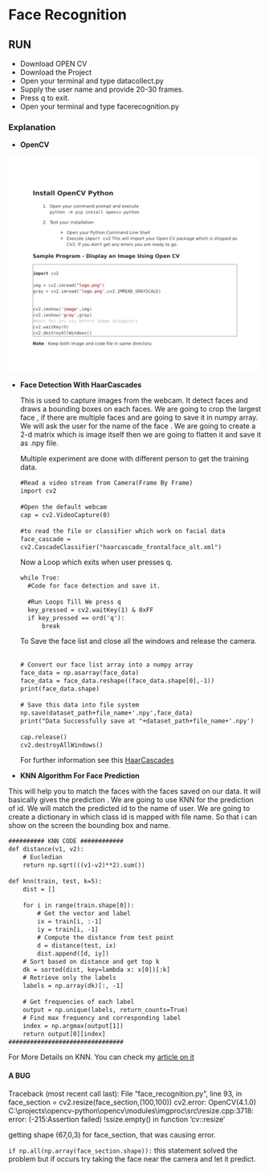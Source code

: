 # Face  Recognition

## RUN

- Download OPEN CV
- Download the Project
- Open your terminal and type datacollect.py
- Supply the user name and provide 20-30 frames.
- Press q to exit.
- Open your terminal and type facerecognition.py

### Explanation

- **OpenCV**

![Need](4.jpg)

- **Face Detection With HaarCascades**

   This is used to capture images from the webcam. It detect faces and draws a bounding boxes on each faces. We are going to crop the largest face , if there are multiple faces and are going to save it in numpy array. We will ask the user for the name of the face . We are going to create a 2-d matrix which is image itself then we are going to flatten it and save it as .npy file.

  Multiple experiment are done with different person to get the training data.

  ```
  #Read a video stream from Camera(Frame By Frame)
  import cv2
  
  #Open the default webcam
  cap = cv2.VideoCapture(0)
  
  #to read the file or classifier which work on facial data
  face_cascade = cv2.CascadeClassifier("haarcascade_frontalface_alt.xml")
  ```

  Now a Loop which exits when user presses q.

  ```
  while True:
  	#Code for face detection and save it.
  	
  	#Run Loops Till We press q
  	key_pressed = cv2.waitKey(1) & 0xFF
  	if key_pressed == ord('q'):
  		break		
  ```

  To Save the face list and close all the windows and release the camera.

  ```
  
  # Convert our face list array into a numpy array
  face_data = np.asarray(face_data)
  face_data = face_data.reshape((face_data.shape[0],-1))
  print(face_data.shape)
  
  # Save this data into file system
  np.save(dataset_path+file_name+'.npy',face_data)
  print("Data Successfully save at "+dataset_path+file_name+'.npy')
  	
  cap.release()
  cv2.destroyAllWindows()
  
  ```

  For further information see this [HaarCascades](https://github.com/sauravchaudharysc/Face-Detection)

- **KNN Algorithm For Face Prediction**

This will help you to match the faces with the faces saved on our data. It will basically gives the prediction . We are going to use KNN for the prediction of id. We will match the predicted id to the name of user. We are going to create a dictionary in which class id is mapped with file name. So that i can show on the screen the bounding box and name.

```
########## KNN CODE ############
def distance(v1, v2):
	# Eucledian 
	return np.sqrt(((v1-v2)**2).sum())

def knn(train, test, k=5):
	dist = []
	
	for i in range(train.shape[0]):
		# Get the vector and label
		ix = train[i, :-1]
		iy = train[i, -1]
		# Compute the distance from test point
		d = distance(test, ix)
		dist.append([d, iy])
	# Sort based on distance and get top k
	dk = sorted(dist, key=lambda x: x[0])[:k]
	# Retrieve only the labels
	labels = np.array(dk)[:, -1]
	
	# Get frequencies of each label
	output = np.unique(labels, return_counts=True)
	# Find max frequency and corresponding label
	index = np.argmax(output[1])
	return output[0][index]
################################
```

For More Details on KNN. You can check my  [article on it](https://sauravchaudharysc.github.io/KNN-Algorithm/)

#### A BUG

Traceback (most recent call last):
File “face_recognition.py”, line 93, in
face_section = cv2.resize(face_section,(100,100))
cv2.error: OpenCV(4.1.0) C:\projects\opencv-python\opencv\modules\imgproc\src\resize.cpp:3718:
error: (-215:Assertion failed) !ssize.empty() in function ‘cv::resize’

getting shape (67,0,3) for face_section, that was causing error.

`if np.all(np.array(face_section.shape)):` this statement solved the problem but if occurs try taking the face near the camera and let it predict.
